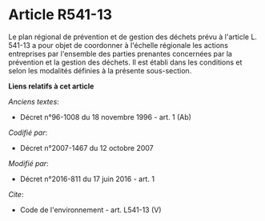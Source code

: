 # Article R541-13

Le plan régional de prévention et de gestion des déchets prévu à l'article L. 541-13 a pour objet de coordonner à l'échelle
régionale les actions entreprises par l'ensemble des parties prenantes concernées par la prévention et la gestion des
déchets. Il est établi dans les conditions et selon les modalités définies à la présente sous-section.

**Liens relatifs à cet article**

_Anciens textes_:

  - Décret n°96-1008 du 18 novembre 1996 - art. 1 (Ab)

_Codifié par_:

  - Décret n°2007-1467 du 12 octobre 2007

_Modifié par_:

  - Décret n°2016-811 du 17 juin 2016 - art. 1

_Cite_:

  - Code de l'environnement - art. L541-13 (V)
